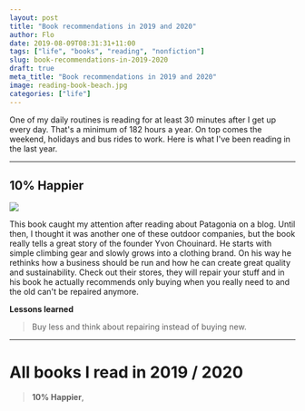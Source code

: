```yaml
---
layout: post
title: "Book recommendations in 2019 and 2020"
author: Flo
date: 2019-08-09T08:31:31+11:00
tags: ["life", "books", "reading", "nonfiction"]
slug: book-recommendations-in-2019-2020
draft: true
meta_title: "Book recommendations in 2019 and 2020"
image: reading-book-beach.jpg
categories: ["life"]
---
```


One of my daily routines is reading for at least 30 minutes after I get up every day. That's a minimum of 182 hours a year. On top comes the weekend, holidays and bus rides to work. Here is what I've been reading in the last year.<!-- end -->

---

## 10% Happier

<a href="https://www.amazon.com/Let-People-Surfing-Education-Businessman/dp/B01KB9LY6I/ref=as_li_ss_il?keywords=let+my+people+go+surfing&qid=1564730837&s=gateway&sr=8-1&linkCode=li2&tag=roadvagabonds-20&linkId=feea8efed9f87d3c48a2e532e1515910&language=en_US" target="_blank"><img border="0" src="//ws-na.amazon-adsystem.com/widgets/q?_encoding=UTF8&ASIN=B01KB9LY6I&Format=_SL160_&ID=AsinImage&MarketPlace=US&ServiceVersion=20070822&WS=1&tag=roadvagabonds-20&language=en_US" ></a><img src="https://ir-na.amazon-adsystem.com/e/ir?t=roadvagabonds-20&language=en_US&l=li2&o=1&a=B01KB9LY6I" width="1" height="1" border="0" alt="" style="border:none !important; margin:0px !important;" />

This book caught my attention after reading about Patagonia on a blog. Until then, I thought it was another one of these outdoor companies, but the book really tells a great story of the founder Yvon Chouinard. He starts with simple climbing gear and slowly grows into a clothing brand. On his way he rethinks how a business should be run and how he can create great quality and sustainability. Check out their stores, they will repair your stuff and in his book he actually recommends only buying when you really need to and the old can't be repaired anymore.

**Lessons learned**
> Buy less and think about repairing instead of buying new.

---

# All books I read in 2019 / 2020

> **10% Happier**, 
